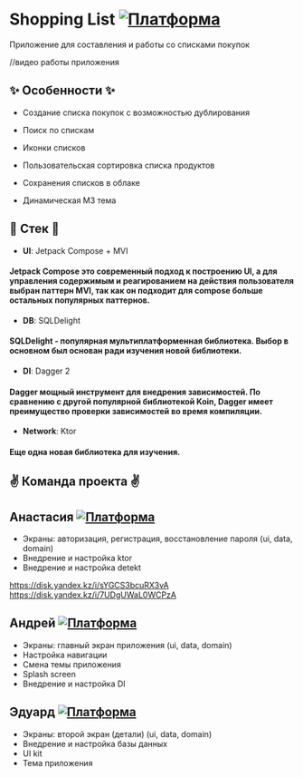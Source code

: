 
# Shopping List [![Платформа](https://img.shields.io/badge/Android-10%2B-green)]()

Приложение для составления и работы со списками покупок

//видео работы приложения

## :sparkles: Особенности :sparkles:

- Создание списка покупок с возможностью дублирования

- Поиск по спискам

- Иконки списков

- Пользовательская сортировка списка продуктов

- Сохранения списков в облаке

- Динамическая M3 тема

## :wrench: Стек :wrench:


- **UI**: Jetpack Compose + MVI

#### Jetpack Compose это современный подход к построению UI, а для управления содержимым и реагированием на действия пользователя выбран паттерн MVI, так как он подходит для compose больше остальных популярных паттернов.

- **DB**: SQLDelight

#### SQLDelight - популярная мультиплатформенная библиотека. Выбор в основном был основан ради изучения новой библиотеки.

- **DI**: Dagger 2

#### Dagger мощный инструмент для внедрения зависимостей. По сравнению с другой популярной библиотекой Koin, Dagger имеет преимущество проверки зависимостей во время компиляции.

- **Network**: Ktor
#### Еще одна новая библиотека для изучения.



## :v: Команда проекта :v:

## **Анастасия [![Платформа](https://img.shields.io/badge/github-gray)](https://github.com/nst-personal)**
- Экраны: авторизация, регистрация, восстановление пароля (ui, data, domain)
- Внедрение и настройка ktor
- Внедрение и настройка detekt

https://disk.yandex.kz/i/sYGCS3bcuRX3vA
https://disk.yandex.kz/i/7UDgUWaL0WCPzA

## **Андрей [![Платформа](https://img.shields.io/badge/github-gray)](https://github.com/Xaxaido)**
- Экраны: главный экран приложения (ui, data, domain)
- Настройка навигации
- Смена темы приложения
- Splash screen
- Внедрение и настройка DI

## **Эдуард [![Платформа](https://img.shields.io/badge/github-gray)](https://github.com/Veetver)**
- Экраны: второй экран (детали) (ui, data, domain)
- Внедрение и настройка базы данных
- UI kit
- Тема приложения